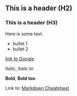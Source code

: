 ## This is a header (H2)
### This is a header (H3)

Here is some text.

* bullet 1
* bullet 2

[link to Google](http://google.com)

*Italic*, _Italic to_

**Bold**, __Bold too__


Link to: [Markdown Cheatsheet](https://github.com/adam-p/markdown-here/wiki/Markdown-Cheatsheet)